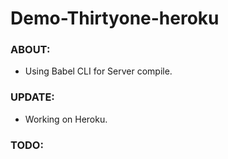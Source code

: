 # Demo-Thirtyone-heroku

### ABOUT:

* Using Babel CLI for Server compile.


### UPDATE:

* Working on Heroku.


### TODO:
